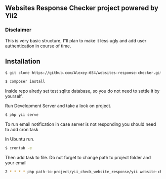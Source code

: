 ## Websites Response Checker project powered by Yii2

### Disclaimer
This is very basic structure, I"ll plan to make it less ugly and add user authentication in course of time.

## Installation
```bash
$ git clone https://github.com/Alexey-654/websites-response-checker.git
```

```bash
$ composer install
```

Inside repo alredy set test sqlite database, so you do not need to settle it by yourself.

Run Development Server and take a look on project.

```bash
$ php yii serve
```

To run email notification in case server is not responding you should need to add cron task

In Ubuntu run.

```bash
$ crontab -e
```

Then add task to file.
Do not forget to change path to project folder and your email

```bash
2 * * * * php path-to-project/yii_check_website_response/yii website-checker/send-email-on-bad email-report-recipient@example.com
```
